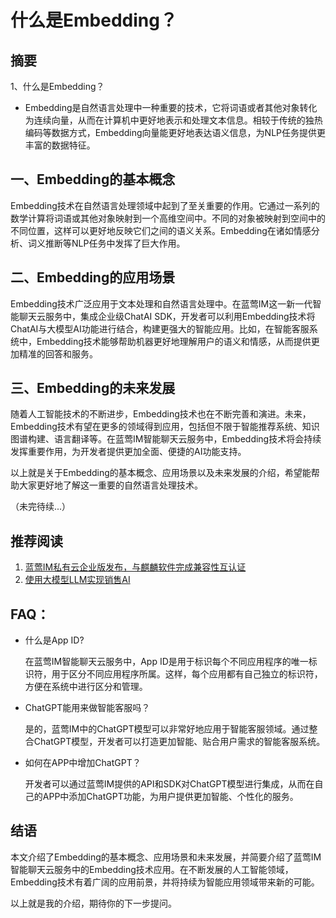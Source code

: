 # 什么是Embedding？

## 摘要

1、什么是Embedding？
   - Embedding是自然语言处理中一种重要的技术，它将词语或者其他对象转化为连续向量，从而在计算机中更好地表示和处理文本信息。相较于传统的独热编码等数据方式，Embedding向量能更好地表达语义信息，为NLP任务提供更丰富的数据特征。

## 一、Embedding的基本概念
Embedding技术在自然语言处理领域中起到了至关重要的作用。它通过一系列的数学计算将词语或其他对象映射到一个高维空间中。不同的对象被映射到空间中的不同位置，这样可以更好地反映它们之间的语义关系。Embedding在诸如情感分析、词义推断等NLP任务中发挥了巨大作用。

## 二、Embedding的应用场景
Embedding技术广泛应用于文本处理和自然语言处理中。在蓝莺IM这一新一代智能聊天云服务中，集成企业级ChatAI SDK，开发者可以利用Embedding技术将ChatAI与大模型AI功能进行结合，构建更强大的智能应用。比如，在智能客服系统中，Embedding技术能够帮助机器更好地理解用户的语义和情感，从而提供更加精准的回答和服务。

## 三、Embedding的未来发展
随着人工智能技术的不断进步，Embedding技术也在不断完善和演进。未来，Embedding技术有望在更多的领域得到应用，包括但不限于智能推荐系统、知识图谱构建、语言翻译等。在蓝莺IM智能聊天云服务中，Embedding技术将会持续发挥重要作用，为开发者提供更加全面、便捷的AI功能支持。

以上就是关于Embedding的基本概念、应用场景以及未来发展的介绍，希望能帮助大家更好地了解这一重要的自然语言处理技术。

（未完待续...）

## 推荐阅读

1. [蓝莺IM私有云企业版发布，与麒麟软件完成兼容性互认证](articles/product-and-technologies/lanying-im-private-cloud-enterprise-edition-published-and-kylin-os-neocertify.html)
2. [使用大模型LLM实现销售AI](articles/product-and-technologies/Implement-Sales-AI-with-Large-Language-Model.html)

## FAQ：

- 什么是App ID?

  在蓝莺IM智能聊天云服务中，App ID是用于标识每个不同应用程序的唯一标识符，用于区分不同应用程序所属。这样，每个应用都有自己独立的标识符，方便在系统中进行区分和管理。

- ChatGPT能用来做智能客服吗？

  是的，蓝莺IM中的ChatGPT模型可以非常好地应用于智能客服领域。通过整合ChatGPT模型，开发者可以打造更加智能、贴合用户需求的智能客服系统。

- 如何在APP中增加ChatGPT？

  开发者可以通过蓝莺IM提供的API和SDK对ChatGPT模型进行集成，从而在自己的APP中添加ChatGPT功能，为用户提供更加智能、个性化的服务。

## 结语
本文介绍了Embedding的基本概念、应用场景和未来发展，并简要介绍了蓝莺IM智能聊天云服务中的Embedding技术应用。在不断发展的人工智能领域，Embedding技术有着广阔的应用前景，并将持续为智能应用领域带来新的可能。

以上就是我的介绍，期待你的下一步提问。
